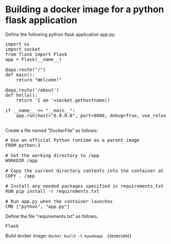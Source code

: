 <h1>Building a docker image for a python flask application</h1>

Define the following python flask application app.py:

<pre class="file" data-filename="app.py" data-target="replace">
import os
import socket
from flask import Flask
app = Flask(__name__)

@app.route("/")
def main():
    return "Welcome!"

@app.route('/about')
def hello():
    return 'I am '+socket.gethostname()

if __name__ == "__main__":
    app.run(host="0.0.0.0", port=8080, debug=True, use_reloader=True)

</pre>


Create a file named "DockerFile" as follows:

<pre class="file" data-filename="Dockerfile" data-target="replace">
# Use an official Python runtime as a parent image
FROM python:3

# Set the working directory to /app
WORKDIR /app

# Copy the current directory contents into the container at /app
COPY . /app

# Install any needed packages specified in requirements.txt
RUN pip install -r requirements.txt

# Run app.py when the container launches
CMD ["python", "app.py"]
</pre>

Define the file "requirements.txt" as follows.
<pre class="file" data-filename="requirements.txt" data-target="replace">
Flask
</pre>


Build docker image:
`docker build -t mywebapp .`{{execute}}

